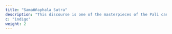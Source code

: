 ```yaml
---
title: "Samaññaphala Sutra"
description: "This discourse is one of the masterpieces of the Pali canon"
c: "indigo"
weight: 2
---
```

